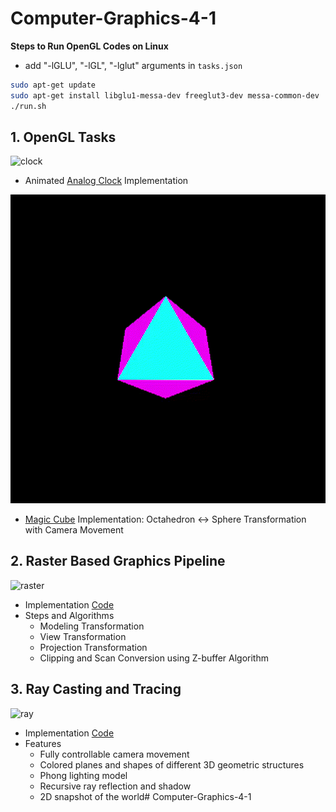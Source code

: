 # Computer-Graphics-4-1

**Steps to Run OpenGL Codes on Linux**
- add "-lGLU", "-lGL", "-lglut" arguments in `tasks.json`

```bash
sudo apt-get update
sudo apt-get install libglu1-messa-dev freeglut3-dev messa-common-dev
./run.sh
```

## 1. OpenGL Tasks

![clock](/Offline%201%20OpenGL/clock.gif)

- Animated [Analog Clock](/Offline%201%20OpenGL/clock.cpp) Implementation

![cube](/Offline%201%20OpenGL/cube.gif)

- [Magic Cube](/Offline%201%20OpenGL/magic_cube.cpp) Implementation: Octahedron <-> Sphere Transformation with Camera Movement

## 2. Raster Based Graphics Pipeline

![raster]()

- Implementation [Code](/Offline%202%20Raster%20Part%202/)
- Steps and Algorithms
    - Modeling Transformation
    - View Transformation
    - Projection Transformation
    - Clipping and Scan Conversion using Z-buffer Algorithm

## 3. Ray Casting and Tracing

![ray]()

- Implementation [Code](/Offline%203%20RayTracing/)
- Features
    - Fully controllable camera movement
    - Colored planes and shapes of different 3D geometric structures
    - Phong lighting model
    - Recursive ray reflection and shadow
    - 2D snapshot of the world# Computer-Graphics-4-1
